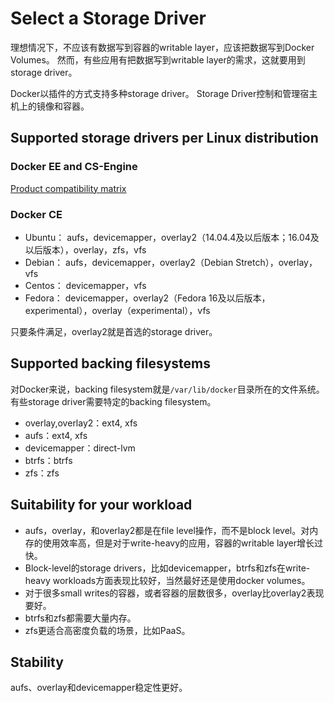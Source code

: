 # Select a Storage Driver
理想情况下，不应该有数据写到容器的writable layer，应该把数据写到Docker Volumes。
然而，有些应用有把数据写到writable layer的需求，这就要用到storage driver。

Docker以插件的方式支持多种storage driver。
Storage Driver控制和管理宿主机上的镜像和容器。

## Supported storage drivers per Linux distribution
### Docker EE and CS-Engine
[Product compatibility matrix](https://success.docker.com/article/Compatibility_Matrix)
### Docker CE
* Ubuntu： aufs，devicemapper，overlay2（14.04.4及以后版本；16.04及以后版本），overlay，zfs，vfs
* Debian： aufs，devicemapper，overlay2（Debian Stretch），overlay，vfs
* Centos： devicemapper，vfs
* Fedora： devicemapper，overlay2（Fedora 16及以后版本，experimental），overlay（experimental），vfs

只要条件满足，overlay2就是首选的storage driver。

## Supported backing filesystems
对Docker来说，backing filesystem就是`/var/lib/docker`目录所在的文件系统。
有些storage driver需要特定的backing filesystem。
* overlay,overlay2：ext4, xfs
* aufs：ext4, xfs
* devicemapper：direct-lvm
* btrfs：btrfs
* zfs：zfs

## Suitability for your workload
* aufs，overlay，和overlay2都是在file level操作，而不是block level。对内存的使用效率高，但是对于write-heavy的应用，容器的writable layer增长过快。 
* Block-level的storage drivers，比如devicemapper，btrfs和zfs在write-heavy workloads方面表现比较好，当然最好还是使用docker volumes。
* 对于很多small writes的容器，或者容器的层数很多，overlay比overlay2表现要好。
* btrfs和zfs都需要大量内存。
* zfs更适合高密度负载的场景，比如PaaS。

## Stability
aufs、overlay和devicemapper稳定性更好。

